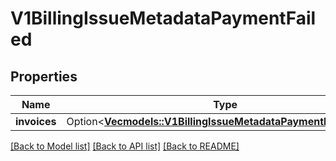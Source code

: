 # V1BillingIssueMetadataPaymentFailed

## Properties

Name | Type | Description | Notes
------------ | ------------- | ------------- | -------------
**invoices** | Option<[**Vec<models::V1BillingIssueMetadataPaymentFailedMeta>**](v1BillingIssueMetadataPaymentFailedMeta.md)> |  | [optional]

[[Back to Model list]](../README.md#documentation-for-models) [[Back to API list]](../README.md#documentation-for-api-endpoints) [[Back to README]](../README.md)


